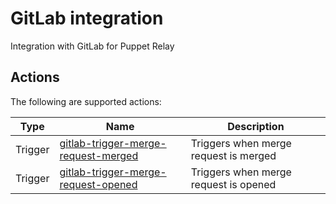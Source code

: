 # GitLab integration

Integration with GitLab for Puppet Relay

## Actions

The following are supported actions:

| Type | Name | Description |
|------|-------------|-----| 
| Trigger | [gitlab-trigger-merge-request-merged](/triggers/gitlab-trigger-merge-request-merged) | Triggers when merge request is merged |
| Trigger | [gitlab-trigger-merge-request-opened](/triggers/gitlab-trigger-merge-request-opened) | Triggers when merge request is opened |
